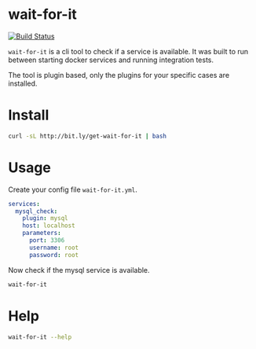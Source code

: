 # wait-for-it

[![Build Status](https://travis-ci.org/NoUseFreak/wait-for-it.svg?branch=master)](https://travis-ci.org/NoUseFreak/wait-for-it)

`wait-for-it` is a cli tool to check if a service is available. It was built to run between starting docker services
and running integration tests.

The tool is plugin based, only the plugins for your specific cases are installed.

# Install

```bash
curl -sL http://bit.ly/get-wait-for-it | bash
```

# Usage

Create your config file `wait-for-it.yml`.

```yaml
services:
  mysql_check:
    plugin: mysql
    host: localhost
    parameters:
      port: 3306
      username: root
      password: root
```

Now check if the mysql service is available.

```bash
wait-for-it
```

# Help

```bash
wait-for-it --help
```
